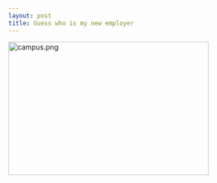 ```yaml
---
layout: post
title: Guess who is my new employer
---
```


<img alt="campus.png" src="http://victor.carotena.net/weblog/images/campus.png" width="400" height="267" border="0" />
